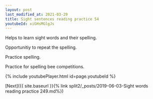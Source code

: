 ```yaml
---
layout: post
last_modified_at: 2021-03-29
title: Sight sentences reading practice 54
youtubeId: xiGHsMGlgJs
---
```

 
 
Helps to learn sight words and their spelling.

Opportunitiy to repeat the spelling. 

Practice spelling. 
 
Practice for spelling bee competitions. 
 
{% include youtubePlayer.html id=page.youtubeId %}
 
 

[Next]({{ site.baseurl }}{% link  split2/_posts/2019-06-03-Sight words reading practice 249.md%})
 

